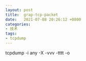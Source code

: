 ```yaml
---
layout: post
title:  grap-tcp-packet
date:   2021-07-08 20:26:12 +0800
categories:
- 技术
tags:
- tcpdump
---
```



tcpdump -i any -X -vvv -tttt -o